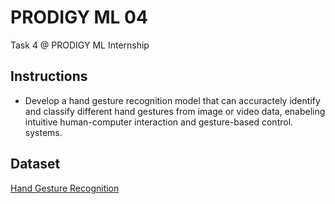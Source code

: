 # PRODIGY ML 04
Task 4 @ PRODIGY ML Internship

## Instructions
- Develop a hand gesture recognition model that can accuractely identify and classify different hand gestures from image or video data, enabeling intuitive human-computer interaction and gesture-based control. systems. 
 
## Dataset
[Hand Gesture Recognition](https://www.kaggle.com/datasets/gti-upm/leapgestrecog)
